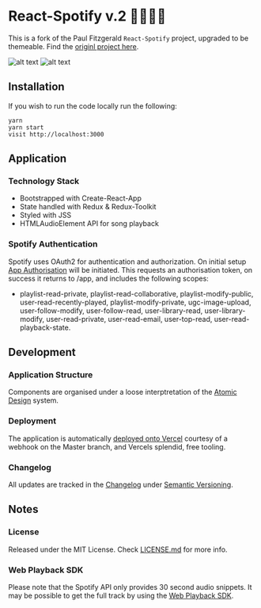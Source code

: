 # React-Spotify v.2 🎺🎸🎻🎤

This is a fork of the Paul Fitzgerald `React-Spotify` project, upgraded to be themeable. Find the [originl project here](http://pau1fitz.github.io/react-spotify).

![alt text](https://github.com/ianhuet/react-spotify/blob/master/songs.png "Song")
![alt text](https://github.com/ianhuet/react-spotify/blob/master/browser.png "Browse")


## Installation
If you wish to run the code locally run the following:

```
yarn
yarn start
visit http://localhost:3000
```

## Application

### Technology Stack
- Bootstrapped with Create-React-App
- State handled with Redux & Redux-Toolkit
- Styled with JSS
- HTMLAudioElement API for song playback


### Spotify Authentication
Spotify uses OAuth2 for authentication and authorization. On initial setup [App Authorisation](https://developer.spotify.com/documentation/general/guides/authorization-guide/) will be initiated. This requests an authorisation token, on success it returns to /app, and includes the following scopes:
- playlist-read-private, playlist-read-collaborative, playlist-modify-public, user-read-recently-played, playlist-modify-private, ugc-image-upload, user-follow-modify, user-follow-read, user-library-read, user-library-modify, user-read-private, user-read-email, user-top-read, user-read-playback-state.


## Development

### Application Structure
Components are organised under a loose interptretation of the [Atomic Design](https://bradfrost.com/blog/post/atomic-web-design/) system.

### Deployment
The application is automatically [deployed onto Vercel](https://react-spotify-2.ianhuet.vercel.app) courtesy of a webhook on the Master branch, and Vercels splendid, free tooling.

### Changelog
All updates are tracked in the [Changelog](https://github.com/ianhuet/react-spotify/blob/master/CHANGELOG.md) under [Semantic Versioning](https://semver.org/).


## Notes

### License
Released under the MIT License. Check [LICENSE.md](https://github.com/ianhuet/react-spotify/blob/master/LICENSE) for more info.

### Web Playback SDK
Please note that the Spotify API only provides 30 second audio snippets. It may be possible to get the full track by using the [Web Playback SDK](https://beta.developer.spotify.com/documentation/web-playback-sdk/).
